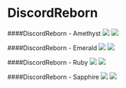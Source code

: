 # DiscordReborn

####DiscordReborn - Amethyst
<img src="http://i.imgur.com/T8zH85J.png">
<img src="http://i.imgur.com/et7zD1K.png">

####DiscordReborn - Emerald
<img src="http://i.imgur.com/FCsyYDp.png">
<img src="http://i.imgur.com/MdYtAAG.png">

####DiscordReborn - Ruby
<img src="http://i.imgur.com/IYAYcGX.png">
<img src="http://i.imgur.com/EttdCgM.png">

####DiscordReborn - Sapphire
<img src="http://i.imgur.com/wsWrzDb.png">
<img src="http://i.imgur.com/mxttLCe.png">
